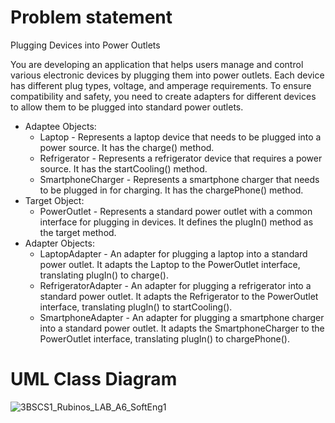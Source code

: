 # Problem statement
Plugging Devices into Power Outlets

You are developing an application that helps users manage and control various electronic devices by plugging them into power outlets. Each device has different plug types, voltage, and amperage requirements. To ensure compatibility and safety, you need to create adapters for different devices to allow them to be plugged into standard power outlets.

<ul>
        <li> Adaptee Objects:
            <ul>
                <li> Laptop - Represents a laptop device that needs to be plugged into a power source. It has the charge() method.</li>
                <li> Refrigerator - Represents a refrigerator device that requires a power source. It has the startCooling() method.</li>
                <li> SmartphoneCharger - Represents a smartphone charger that needs to be plugged in for charging. It has the chargePhone() method.</li>
            </ul>
        </li>
        <li> Target Object:
            <ul>
                <li> PowerOutlet - Represents a standard power outlet with a common interface for plugging in devices. It defines the plugIn() method as the target method.</li>
            </ul>
        </li>
        <li> Adapter Objects:
            <ul>
                <li> LaptopAdapter - An adapter for plugging a laptop into a standard power outlet. It adapts the Laptop to the PowerOutlet interface, translating plugIn() to charge().</li>
                <li> RefrigeratorAdapter - An adapter for plugging a refrigerator into a standard power outlet. It adapts the Refrigerator to the PowerOutlet interface, translating plugIn() to startCooling().</li>
                <li> SmartphoneAdapter - An adapter for plugging a smartphone charger into a standard power outlet. It adapts the SmartphoneCharger to the PowerOutlet interface, translating plugIn() to chargePhone().</li>
            </ul>
        </li>
</ul>

# UML Class Diagram
![3BSCS1_Rubinos_LAB_A6_SoftEng1](https://github.com/AaronRubinos/Adapter-Pattern/assets/142986554/33ee6609-dd6c-4aae-a76a-37a4801a1334)
